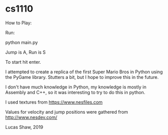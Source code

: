 # cs1110

How to Play:

Run:

python main.py

Jump is A, Run is S

To start hit enter.



I attempted to create a replica of the first Super Mario Bros in Python using the PyGame library. Stutters a bit, but I hope to improve this in the future.

I don't have much knowledge in Python, my knowledge is mostly in Assembly and C++, so it was interesting to try to do this in python.

I used textures from https://www.nesfiles.com

Values for velocity and jump positions were gathered from http://www.nesdev.com/

Lucas Shaw, 2019
